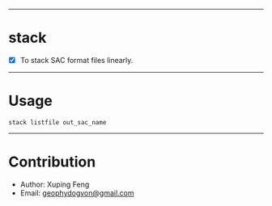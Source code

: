 ***
# stack  
- [x] To stack SAC format files linearly.  
***
# Usage
```
stack listfile out_sac_name
```
***
# Contribution
- Author: Xuping Feng
- Email: geophydogvon@gmail.com
